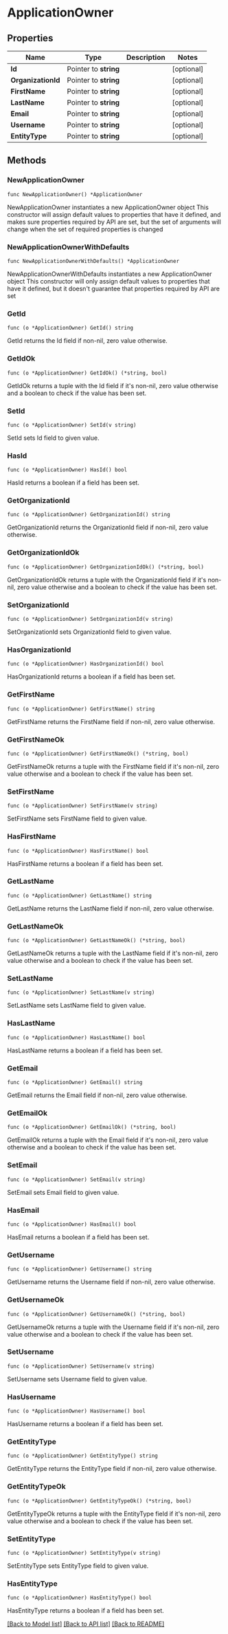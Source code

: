 # ApplicationOwner

## Properties

Name | Type | Description | Notes
------------ | ------------- | ------------- | -------------
**Id** | Pointer to **string** |  | [optional] 
**OrganizationId** | Pointer to **string** |  | [optional] 
**FirstName** | Pointer to **string** |  | [optional] 
**LastName** | Pointer to **string** |  | [optional] 
**Email** | Pointer to **string** |  | [optional] 
**Username** | Pointer to **string** |  | [optional] 
**EntityType** | Pointer to **string** |  | [optional] 

## Methods

### NewApplicationOwner

`func NewApplicationOwner() *ApplicationOwner`

NewApplicationOwner instantiates a new ApplicationOwner object
This constructor will assign default values to properties that have it defined,
and makes sure properties required by API are set, but the set of arguments
will change when the set of required properties is changed

### NewApplicationOwnerWithDefaults

`func NewApplicationOwnerWithDefaults() *ApplicationOwner`

NewApplicationOwnerWithDefaults instantiates a new ApplicationOwner object
This constructor will only assign default values to properties that have it defined,
but it doesn't guarantee that properties required by API are set

### GetId

`func (o *ApplicationOwner) GetId() string`

GetId returns the Id field if non-nil, zero value otherwise.

### GetIdOk

`func (o *ApplicationOwner) GetIdOk() (*string, bool)`

GetIdOk returns a tuple with the Id field if it's non-nil, zero value otherwise
and a boolean to check if the value has been set.

### SetId

`func (o *ApplicationOwner) SetId(v string)`

SetId sets Id field to given value.

### HasId

`func (o *ApplicationOwner) HasId() bool`

HasId returns a boolean if a field has been set.

### GetOrganizationId

`func (o *ApplicationOwner) GetOrganizationId() string`

GetOrganizationId returns the OrganizationId field if non-nil, zero value otherwise.

### GetOrganizationIdOk

`func (o *ApplicationOwner) GetOrganizationIdOk() (*string, bool)`

GetOrganizationIdOk returns a tuple with the OrganizationId field if it's non-nil, zero value otherwise
and a boolean to check if the value has been set.

### SetOrganizationId

`func (o *ApplicationOwner) SetOrganizationId(v string)`

SetOrganizationId sets OrganizationId field to given value.

### HasOrganizationId

`func (o *ApplicationOwner) HasOrganizationId() bool`

HasOrganizationId returns a boolean if a field has been set.

### GetFirstName

`func (o *ApplicationOwner) GetFirstName() string`

GetFirstName returns the FirstName field if non-nil, zero value otherwise.

### GetFirstNameOk

`func (o *ApplicationOwner) GetFirstNameOk() (*string, bool)`

GetFirstNameOk returns a tuple with the FirstName field if it's non-nil, zero value otherwise
and a boolean to check if the value has been set.

### SetFirstName

`func (o *ApplicationOwner) SetFirstName(v string)`

SetFirstName sets FirstName field to given value.

### HasFirstName

`func (o *ApplicationOwner) HasFirstName() bool`

HasFirstName returns a boolean if a field has been set.

### GetLastName

`func (o *ApplicationOwner) GetLastName() string`

GetLastName returns the LastName field if non-nil, zero value otherwise.

### GetLastNameOk

`func (o *ApplicationOwner) GetLastNameOk() (*string, bool)`

GetLastNameOk returns a tuple with the LastName field if it's non-nil, zero value otherwise
and a boolean to check if the value has been set.

### SetLastName

`func (o *ApplicationOwner) SetLastName(v string)`

SetLastName sets LastName field to given value.

### HasLastName

`func (o *ApplicationOwner) HasLastName() bool`

HasLastName returns a boolean if a field has been set.

### GetEmail

`func (o *ApplicationOwner) GetEmail() string`

GetEmail returns the Email field if non-nil, zero value otherwise.

### GetEmailOk

`func (o *ApplicationOwner) GetEmailOk() (*string, bool)`

GetEmailOk returns a tuple with the Email field if it's non-nil, zero value otherwise
and a boolean to check if the value has been set.

### SetEmail

`func (o *ApplicationOwner) SetEmail(v string)`

SetEmail sets Email field to given value.

### HasEmail

`func (o *ApplicationOwner) HasEmail() bool`

HasEmail returns a boolean if a field has been set.

### GetUsername

`func (o *ApplicationOwner) GetUsername() string`

GetUsername returns the Username field if non-nil, zero value otherwise.

### GetUsernameOk

`func (o *ApplicationOwner) GetUsernameOk() (*string, bool)`

GetUsernameOk returns a tuple with the Username field if it's non-nil, zero value otherwise
and a boolean to check if the value has been set.

### SetUsername

`func (o *ApplicationOwner) SetUsername(v string)`

SetUsername sets Username field to given value.

### HasUsername

`func (o *ApplicationOwner) HasUsername() bool`

HasUsername returns a boolean if a field has been set.

### GetEntityType

`func (o *ApplicationOwner) GetEntityType() string`

GetEntityType returns the EntityType field if non-nil, zero value otherwise.

### GetEntityTypeOk

`func (o *ApplicationOwner) GetEntityTypeOk() (*string, bool)`

GetEntityTypeOk returns a tuple with the EntityType field if it's non-nil, zero value otherwise
and a boolean to check if the value has been set.

### SetEntityType

`func (o *ApplicationOwner) SetEntityType(v string)`

SetEntityType sets EntityType field to given value.

### HasEntityType

`func (o *ApplicationOwner) HasEntityType() bool`

HasEntityType returns a boolean if a field has been set.


[[Back to Model list]](../README.md#documentation-for-models) [[Back to API list]](../README.md#documentation-for-api-endpoints) [[Back to README]](../README.md)


